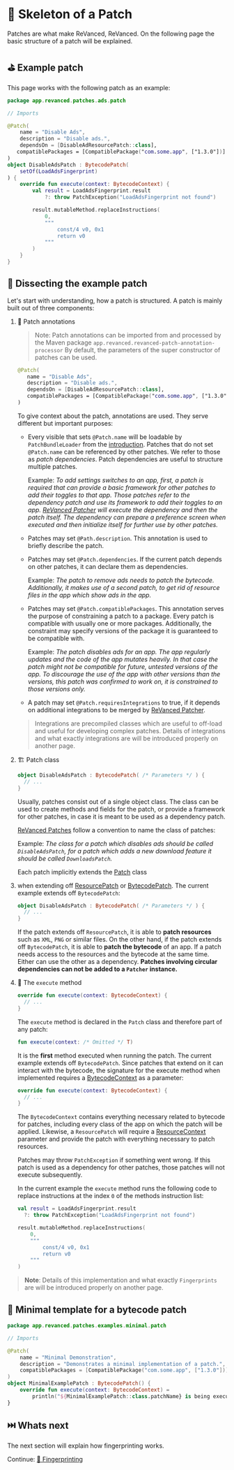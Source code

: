 # 🧩 Skeleton of a Patch

Patches are what make ReVanced, ReVanced. On the following page the basic structure of a patch will be explained.

## ⛳️ Example patch

This page works with the following patch as an example:

```kt
package app.revanced.patches.ads.patch

// Imports

@Patch(
    name = "Disable Ads",
    description = "Disable ads.",
    dependsOn = [DisableAdResourcePatch::class],
   compatiblePackages = [CompatiblePackage("com.some.app", ["1.3.0"])]
)
object DisableAdsPatch : BytecodePatch(
    setOf(LoadAdsFingerprint)
) {
    override fun execute(context: BytecodeContext) {
        val result = LoadAdsFingerprint.result
            ?: throw PatchException("LoadAdsFingerprint not found")

        result.mutableMethod.replaceInstructions(
            0,
            """
                const/4 v0, 0x1
                return v0
            """
        )
    }
}
```

## 🔎 Dissecting the example patch

Let's start with understanding, how a patch is structured. A patch is mainly built out of three components:

1. 📝 Patch annotations

   > Note:
   > Patch annotations can be imported from and processed by the Maven package `app.revanced.revanced-patch-annotation-processor`
   > By default, the parameters of the super constructor of patches can be used. 

   ```kt
   @Patch(
      name = "Disable Ads",
      description = "Disable ads.",
      dependsOn = [DisableAdResourcePatch::class],
      compatiblePackages = [CompatiblePackage("com.some.app", ["1.3.0"])]
   )
   ```

   To give context about the patch, annotations are used. They serve different but important purposes:

   - Every visible that sets `@Patch.name` will be loadable by `PatchBundleLoader` from the [introduction](1_introduction.md). 
     Patches that do not set `@Patch.name` can be referenced by other patches.
     We refer to those as _patch dependencies_. Patch dependencies are useful to structure multiple patches.

     Example: _To add settings switches to an app, first, a patch is required that can provide a basic framework
     for other patches to add their toggles to that app. Those patches refer to the dependency patch
     and use its framework to add their toggles to an app. [ReVanced Patcher](https://github.com/revanced/revanced-patcher) will execute the dependency
     and then the patch itself. The dependency can prepare a preference screen when executed and then initialize itself
     for further use by other patches._

   - Patches may set `@Path.description`.
     This annotation is used to briefly describe the patch.

   - Patches may set `@Patch.dependencies`.
     If the current patch depends on other patches, it can declare them as dependencies.

     Example: _The patch to remove ads needs to patch the bytecode.
     Additionally, it makes use of a second patch, to get rid of resource files in the app which show ads in the app._

   - Patches may set `@Patch.compatiblePackages`.
     This annotation serves the purpose of constraining a patch to a package.
     Every patch is compatible with usually one or more packages.
     Additionally, the constraint may specify versions of the package it is guaranteed to be compatible with.

     Example: _The patch disables ads for an app.
     The app regularly updates and the code of the app mutates heavily. In that case the patch might not be compatible
     for future, untested versions of the app. To discourage the use of the app with other versions than the versions,
     this patch was confirmed to work on, it is constrained to those versions only._

   -  A patch may set `@Patch.requiresIntegrations` to true,
      if it depends on additional integrations to be merged by [ReVanced Patcher](https://github.com/revanced/revanced-patcher).
   
     > Integrations are precompiled classes which are useful to off-load and useful for developing complex patches.
     Details of integrations and what exactly integrations are will be introduced properly on another page.

2. 🏗️ Patch class

   ```kt
   object DisableAdsPatch : BytecodePatch( /* Parameters */ ) {
     // ...
   }
   ```

   Usually, patches consist out of a single object class.
   The class can be used to create methods and fields for the patch, or provide a framework for other patches,
   in case it is meant to be used as a dependency patch.

   [ReVanced Patches](https://github.com/revanced/revanced-patches) follow a convention to name the class of patches:

   Example: _The class for a patch which disables ads should be called `DisableAdsPatch`,
   for a patch which adds a new download feature it should be called `DownloadsPatch`._

   Each patch implicitly extends the [Patch](https://github.com/ReVanced/revanced-patcher/blob/67b7dff67a212b4fc30eb4f0cbe58f0ba09fb09a/revanced-patcher/src/main/kotlin/app/revanced/patcher/patch/BytecodePatch.kt#L27) class
3. when extending off [ResourcePatch](https://github.com/revanced/revanced-patcher/blob/d2f91a8545567429d64a1bcad6ca1dab62ec95bf/src/main/kotlin/app/revanced/patcher/patch/Patch.kt#L35) or [BytecodePatch](https://github.com/revanced/revanced-patcher/blob/d2f91a8545567429d64a1bcad6ca1dab62ec95bf/src/main/kotlin/app/revanced/patcher/patch/Patch.kt#L42). The current example extends off `BytecodePatch`:

   ```kt
   object DisableAdsPatch : BytecodePatch( /* Parameters */ ) {
     // ...
   }
   ```

   If the patch extends off `ResourcePatch`, it is able to **patch resources** such as `XML`, `PNG` or similar files.
   On the other hand, if the patch extends off `BytecodePatch`, it is able to **patch the bytecode** of an app.
   If a patch needs access to the resources and the bytecode at the same time.
   Either can use the other as a dependency.
   **Patches involving circular dependencies can not be added to a `Patcher` instance.**

3. 🏁 The `execute` method

   ```kt
   override fun execute(context: BytecodeContext) {
     // ...
   }
   ```

   The `execute` method is declared in the `Patch` class and therefore part of any patch:

   ```kt
   fun execute(context: /* Omitted */ T)
   ```

   It is the **first** method executed when running the patch.
   The current example extends off `BytecodePatch`. Since patches that extend on it can interact with the bytecode,
   the signature for the execute method when implemented requires a [BytecodeContext](https://github.com/ReVanced/revanced-patcher/blob/67b7dff67a212b4fc30eb4f0cbe58f0ba09fb09a/revanced-patcher/src/main/kotlin/app/revanced/patcher/data/BytecodeContext.kt) as a parameter:

   ```kt
   override fun execute(context: BytecodeContext) {
     // ...
   }
   ```

   The `BytecodeContext` contains everything necessary related to bytecode for patches,
   including every class of the app on which the patch will be applied.
   Likewise, a `ResourcePatch` will require a [ResourceContext](https://github.com/ReVanced/revanced-patcher/blob/67b7dff67a212b4fc30eb4f0cbe58f0ba09fb09a/revanced-patcher/src/main/kotlin/app/revanced/patcher/data/ResourceContext.kt)
   parameter and provide the patch with everything necessary to patch resources.

   Patches may throw `PatchException` if something went wrong.
   If this patch is used as a dependency for other patches, those patches will not execute subsequently.

   In the current example the `execute` method runs the following code to replace instructions at the index `0`
   of the methods instruction list:

   ```kt
   val result = LoadAdsFingerprint.result
     ?: throw PatchException("LoadAdsFingerprint not found")

   result.mutableMethod.replaceInstructions(
       0,
       """
           const/4 v0, 0x1
           return v0
       """
   )
   ```

> **Note**: Details of this implementation and what exactly `Fingerprints` are will be introduced properly on another page.

## 🤏 Minimal template for a bytecode patch

```kt
package app.revanced.patches.examples.minimal.patch

// Imports

@Patch(
    name = "Minimal Demonstration",
    description = "Demonstrates a minimal implementation of a patch.",
    compatiblePackages = [CompatiblePackage("com.some.app", ["1.3.0"])]
)
object MinimalExamplePatch : BytecodePatch() {
    override fun execute(context: BytecodeContext) =
        println("${MinimalExamplePatch::class.patchName} is being executed." )
}
```

## ⏭️ Whats next

The next section will explain how fingerprinting works.

Continue: [🔎 Fingerprinting](3_fingerprinting.md)
